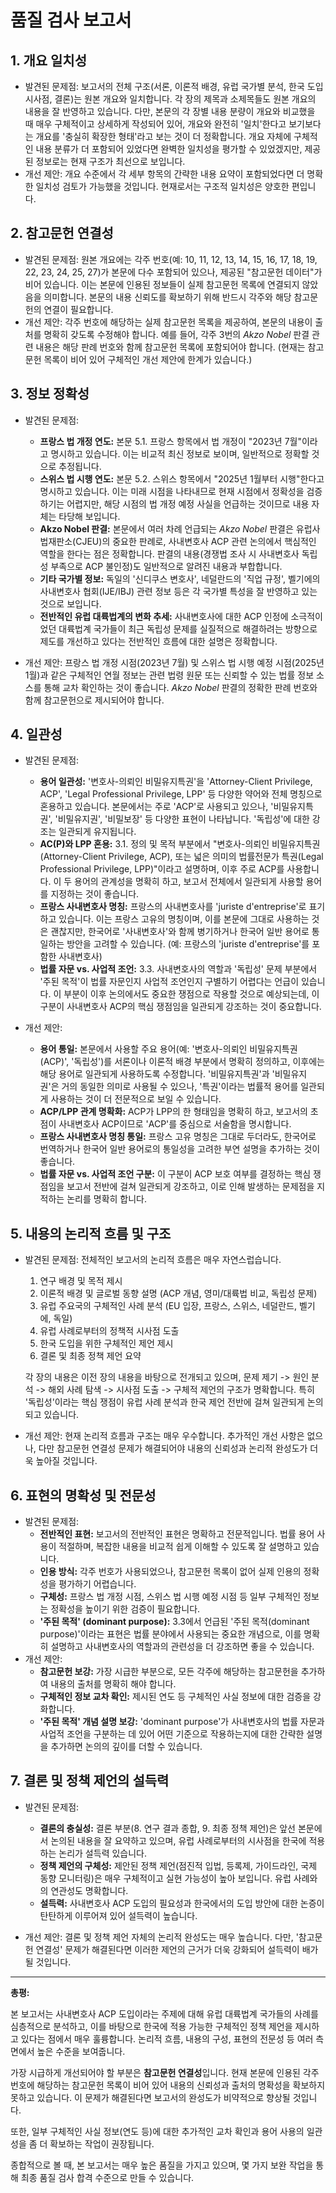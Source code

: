 # 품질 검사 보고서

## 1. 개요 일치성
- 발견된 문제점: 보고서의 전체 구조(서론, 이론적 배경, 유럽 국가별 분석, 한국 도입 시사점, 결론)는 원본 개요와 일치합니다. 각 장의 제목과 소제목들도 원본 개요의 내용을 잘 반영하고 있습니다. 다만, 본문의 각 장별 내용 분량이 개요와 비교했을 때 매우 구체적이고 상세하게 작성되어 있어, 개요와 완전히 '일치'한다고 보기보다는 개요를 '충실히 확장한 형태'라고 보는 것이 더 정확합니다. 개요 자체에 구체적인 내용 분류가 더 포함되어 있었다면 완벽한 일치성을 평가할 수 있었겠지만, 제공된 정보로는 현재 구조가 최선으로 보입니다.
- 개선 제안: 개요 수준에서 각 세부 항목의 간략한 내용 요약이 포함되었다면 더 명확한 일치성 검토가 가능했을 것입니다. 현재로서는 구조적 일치성은 양호한 편입니다.

## 2. 참고문헌 연결성
- 발견된 문제점: 원본 개요에는 각주 번호(예: 10, 11, 12, 13, 14, 15, 16, 17, 18, 19, 22, 23, 24, 25, 27)가 본문에 다수 포함되어 있으나, 제공된 "참고문헌 데이터"가 비어 있습니다. 이는 본문에 인용된 정보들이 실제 참고문헌 목록에 연결되지 않았음을 의미합니다. 본문의 내용 신뢰도를 확보하기 위해 반드시 각주와 해당 참고문헌의 연결이 필요합니다.
- 개선 제안: 각주 번호에 해당하는 실제 참고문헌 목록을 제공하여, 본문의 내용이 출처를 명확히 갖도록 수정해야 합니다. 예를 들어, 각주 3번의 *Akzo Nobel* 판결 관련 내용은 해당 판례 번호와 함께 참고문헌 목록에 포함되어야 합니다. (현재는 참고문헌 목록이 비어 있어 구체적인 개선 제안에 한계가 있습니다.)

## 3. 정보 정확성
- 발견된 문제점:
    - **프랑스 법 개정 연도:** 본문 5.1. 프랑스 항목에서 법 개정이 "2023년 7월"이라고 명시하고 있습니다. 이는 비교적 최신 정보로 보이며, 일반적으로 정확할 것으로 추정됩니다.
    - **스위스 법 시행 연도:** 본문 5.2. 스위스 항목에서 "2025년 1월부터 시행"한다고 명시하고 있습니다. 이는 미래 시점을 나타내므로 현재 시점에서 정확성을 검증하기는 어렵지만, 해당 시점의 법 개정 예정 사실을 언급하는 것이므로 내용 자체는 타당해 보입니다.
    - **Akzo Nobel 판결:** 본문에서 여러 차례 언급되는 *Akzo Nobel* 판결은 유럽사법재판소(CJEU)의 중요한 판례로, 사내변호사 ACP 관련 논의에서 핵심적인 역할을 한다는 점은 정확합니다. 판결의 내용(경쟁법 조사 시 사내변호사 독립성 부족으로 ACP 불인정)도 일반적으로 알려진 내용과 부합합니다.
    - **기타 국가별 정보:** 독일의 '신디쿠스 변호사', 네덜란드의 '직업 규정', 벨기에의 사내변호사 협회(IJE/IBJ) 관련 정보 등은 각 국가별 특성을 잘 반영하고 있는 것으로 보입니다.
    - **전반적인 유럽 대륙법계의 변화 추세:** 사내변호사에 대한 ACP 인정에 소극적이었던 대륙법계 국가들이 최근 독립성 문제를 실질적으로 해결하려는 방향으로 제도를 개선하고 있다는 전반적인 흐름에 대한 설명은 정확합니다.

- 개선 제안: 프랑스 법 개정 시점(2023년 7월) 및 스위스 법 시행 예정 시점(2025년 1월)과 같은 구체적인 연월 정보는 관련 법령 원문 또는 신뢰할 수 있는 법률 정보 소스를 통해 교차 확인하는 것이 좋습니다. *Akzo Nobel* 판결의 정확한 판례 번호와 함께 참고문헌으로 제시되어야 합니다.

## 4. 일관성
- 발견된 문제점:
    - **용어 일관성:** '변호사-의뢰인 비밀유지특권'을 'Attorney-Client Privilege, ACP', 'Legal Professional Privilege, LPP' 등 다양한 약어와 전체 명칭으로 혼용하고 있습니다. 본문에서는 주로 'ACP'로 사용되고 있으나, '비밀유지특권', '비밀유지권', '비밀보장' 등 다양한 표현이 나타납니다. '독립성'에 대한 강조는 일관되게 유지됩니다.
    - **AC(P)와 LPP 혼용:** 3.1. 정의 및 목적 부분에서 "변호사-의뢰인 비밀유지특권(Attorney-Client Privilege, ACP), 또는 넓은 의미의 법률전문가 특권(Legal Professional Privilege, LPP)"이라고 설명하며, 이후 주로 ACP를 사용합니다. 이 두 용어의 관계성을 명확히 하고, 보고서 전체에서 일관되게 사용할 용어를 지정하는 것이 좋습니다.
    - **프랑스 사내변호사 명칭:** 프랑스의 사내변호사를 'juriste d'entreprise'로 표기하고 있습니다. 이는 프랑스 고유의 명칭이며, 이를 본문에 그대로 사용하는 것은 괜찮지만, 한국어로 '사내변호사'와 함께 병기하거나 한국어 일반 용어로 통일하는 방안을 고려할 수 있습니다. (예: 프랑스의 'juriste d'entreprise'를 포함한 사내변호사)
    - **법률 자문 vs. 사업적 조언:** 3.3. 사내변호사의 역할과 '독립성' 문제 부분에서 '주된 목적'이 법률 자문인지 사업적 조언인지 구별하기 어렵다는 언급이 있습니다. 이 부분이 이후 논의에서도 중요한 쟁점으로 작용할 것으로 예상되는데, 이 구분이 사내변호사 ACP의 핵심 쟁점임을 일관되게 강조하는 것이 중요합니다.

- 개선 제안:
    - **용어 통일:** 본문에서 사용할 주요 용어(예: '변호사-의뢰인 비밀유지특권(ACP)', '독립성')를 서론이나 이론적 배경 부분에서 명확히 정의하고, 이후에는 해당 용어로 일관되게 사용하도록 수정합니다. '비밀유지특권'과 '비밀유지권'은 거의 동일한 의미로 사용될 수 있으나, '특권'이라는 법률적 용어를 일관되게 사용하는 것이 더 전문적으로 보일 수 있습니다.
    - **ACP/LPP 관계 명확화:** ACP가 LPP의 한 형태임을 명확히 하고, 보고서의 초점이 사내변호사 ACP이므로 'ACP'를 중심으로 서술함을 명시합니다.
    - **프랑스 사내변호사 명칭 통일:** 프랑스 고유 명칭은 그대로 두더라도, 한국어로 번역하거나 한국어 일반 용어로의 통일성을 고려한 부연 설명을 추가하는 것이 좋습니다.
    - **법률 자문 vs. 사업적 조언 구분:** 이 구분이 ACP 보호 여부를 결정하는 핵심 쟁점임을 보고서 전반에 걸쳐 일관되게 강조하고, 이로 인해 발생하는 문제점을 지적하는 논리를 명확히 합니다.

## 5. 내용의 논리적 흐름 및 구조
- 발견된 문제점: 전체적인 보고서의 논리적 흐름은 매우 자연스럽습니다.
    1.  연구 배경 및 목적 제시
    2.  이론적 배경 및 글로벌 동향 설명 (ACP 개념, 영미/대륙법 비교, 독립성 문제)
    3.  유럽 주요국의 구체적인 사례 분석 (EU 입장, 프랑스, 스위스, 네덜란드, 벨기에, 독일)
    4.  유럽 사례로부터의 정책적 시사점 도출
    5.  한국 도입을 위한 구체적인 제언 제시
    6.  결론 및 최종 정책 제언 요약

    각 장의 내용은 이전 장의 내용을 바탕으로 전개되고 있으며, 문제 제기 -> 원인 분석 -> 해외 사례 탐색 -> 시사점 도출 -> 구체적 제언의 구조가 명확합니다. 특히 '독립성'이라는 핵심 쟁점이 유럽 사례 분석과 한국 제언 전반에 걸쳐 일관되게 논의되고 있습니다.
- 개선 제안: 현재 논리적 흐름과 구조는 매우 우수합니다. 추가적인 개선 사항은 없으나, 다만 참고문헌 연결성 문제가 해결되어야 내용의 신뢰성과 논리적 완성도가 더욱 높아질 것입니다.

## 6. 표현의 명확성 및 전문성
- 발견된 문제점:
    - **전반적인 표현:** 보고서의 전반적인 표현은 명확하고 전문적입니다. 법률 용어 사용이 적절하며, 복잡한 내용을 비교적 쉽게 이해할 수 있도록 잘 설명하고 있습니다.
    - **인용 방식:** 각주 번호가 사용되었으나, 참고문헌 목록이 없어 실제 인용의 정확성을 평가하기 어렵습니다.
    - **구체성:** 프랑스 법 개정 시점, 스위스 법 시행 예정 시점 등 일부 구체적인 정보는 정확성을 높이기 위한 검증이 필요합니다.
    - **'주된 목적' (dominant purpose):** 3.3에서 언급된 '주된 목적(dominant purpose)'이라는 표현은 법률 분야에서 사용되는 중요한 개념으로, 이를 명확히 설명하고 사내변호사의 역할과의 관련성을 더 강조하면 좋을 수 있습니다.
- 개선 제안:
    - **참고문헌 보강:** 가장 시급한 부분으로, 모든 각주에 해당하는 참고문헌을 추가하여 내용의 출처를 명확히 해야 합니다.
    - **구체적인 정보 교차 확인:** 제시된 연도 등 구체적인 사실 정보에 대한 검증을 강화합니다.
    - **'주된 목적' 개념 설명 보강:** 'dominant purpose'가 사내변호사의 법률 자문과 사업적 조언을 구분하는 데 있어 어떤 기준으로 작용하는지에 대한 간략한 설명을 추가하면 논의의 깊이를 더할 수 있습니다.

## 7. 결론 및 정책 제언의 설득력
- 발견된 문제점:
    - **결론의 충실성:** 결론 부분(8. 연구 결과 종합, 9. 최종 정책 제언)은 앞선 본문에서 논의된 내용을 잘 요약하고 있으며, 유럽 사례로부터의 시사점을 한국에 적용하는 논리가 설득력 있습니다.
    - **정책 제언의 구체성:** 제안된 정책 제언(점진적 입법, 등록제, 가이드라인, 국제 동향 모니터링)은 매우 구체적이고 실현 가능성이 높아 보입니다. 유럽 사례와의 연관성도 명확합니다.
    - **설득력:** 사내변호사 ACP 도입의 필요성과 한국에서의 도입 방안에 대한 논증이 탄탄하게 이루어져 있어 설득력이 높습니다.

- 개선 제안: 결론 및 정책 제언 자체의 논리적 완성도는 매우 높습니다. 다만, '참고문헌 연결성' 문제가 해결된다면 이러한 제언의 근거가 더욱 강화되어 설득력이 배가될 것입니다.

---

**총평:**

본 보고서는 사내변호사 ACP 도입이라는 주제에 대해 유럽 대륙법계 국가들의 사례를 심층적으로 분석하고, 이를 바탕으로 한국에 적용 가능한 구체적인 정책 제언을 제시하고 있다는 점에서 매우 훌륭합니다. 논리적 흐름, 내용의 구성, 표현의 전문성 등 여러 측면에서 높은 수준을 보여줍니다.

가장 시급하게 개선되어야 할 부분은 **참고문헌 연결성**입니다. 현재 본문에 인용된 각주 번호에 해당하는 참고문헌 목록이 비어 있어 내용의 신뢰성과 출처의 명확성을 확보하지 못하고 있습니다. 이 문제가 해결된다면 보고서의 완성도가 비약적으로 향상될 것입니다.

또한, 일부 구체적인 사실 정보(연도 등)에 대한 추가적인 교차 확인과 용어 사용의 일관성을 좀 더 확보하는 작업이 권장됩니다.

종합적으로 볼 때, 본 보고서는 매우 높은 품질을 가지고 있으며, 몇 가지 보완 작업을 통해 최종 품질 검사 합격 수준으로 만들 수 있습니다.